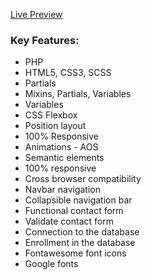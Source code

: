 <a href="https://autoskolauros.rs/">Live Preview</a> 

### Key Features:
- PHP
- HTML5, CSS3, SCSS
- Partials
- Mixins, Partials, Variables
- Variables
- CSS Flexbox
- Position layout
- 100% Responsive
- Animations - AOS
- Semantic elements
- 100% responsive
- Cross browser compatibility
- Navbar navigation
- Collapsible navigation bar
- Functional contact form
- Validate contact form
- Connection to the database
- Enrollment in the database
- Fontawesome font icons
- Google fonts

